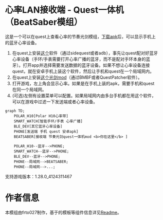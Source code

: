 # 心率LAN接收端 - Quest一体机（BeatSaber模组）
这是一个可以在quest上查看心率的节奏光剑模组，[下载apk](https://github.com/frto027/HeartbeatLanServer/releases/latest)后，可以显示手机上的蓝牙心率设备。

1. 在quest上安装[这个](https://github.com/frto027/HeartbeatLanServer/releases/latest/download/heartbeatlan.apk)软件（通过sidequest或者adb），事先让quest配对好蓝牙心率设备（手环/手表需要打开心率广播的蓝牙，而不是配对手环本身的蓝牙）。打开app并选择需要发送数据的蓝牙设备。如果不想让心率设备连接quest，就在安卓手机上装这个软件，然后让手机和quest在一个局域网内。
2. 在quest上安装[这个光剑mod](https://github.com/frto027/HeartBeatLanClientBSQuest/releases/latest/download/HeartBeatLanClientQuest.qmod)（通过BMBF或者QuestPatcher软件）。
3. 打开游戏，左上角会显示心率。如果是在手机上装的apk，需要手机和quest在同一个局域网。
4. (可选)左侧有设置菜单可以配置。如果局域网内由多台手机都在用这个软件，可以在游戏中过滤一下发送端或者心率设备。

```mermaid
graph TD;
    POLAR_H10[Polar H10心率带]
    SMART_WATCH[智能手环/手表 心率广播]
    BLE_DEV[其它蓝牙心率设备]
    PHONE[发送端 手机 quest 安卓apk]
    BEATSABER[接收端 节奏光剑quest一体机mod <b>你在这里</b> ]

    POLAR_H10--蓝牙-->PHONE;
    SMART_WATCH--蓝牙-->PHONE;
    BLE_DEV--蓝牙-->PHONE;
    PHONE--局域网-->BEATSABER;
    PHONE--局域网-->...;
```

支持游戏版本：1.28.0_4124311467

# 作者信息

本模组由frto027制作，基于的模板等组件信息详见[Readme](README.md)。
